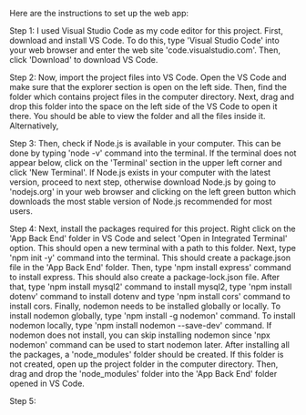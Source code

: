 Here are the instructions to set up the web app:

Step 1: I used Visual Studio Code as my code editor for this project. First, download and install VS Code. To do this, type 'Visual Studio Code' into your web browser and enter the web site 'code.visualstudio.com'. Then, click 'Download' to download VS Code.

Step 2: Now, import the project files into VS Code. Open the VS Code and make sure that the explorer section is open on the left side. Then, find the folder which contains project files in the computer directory. Next, drag and drop this folder into the space on the left side of the VS Code to open it there. You should be able to view the folder and all the files inside it. Alternatively, 

Step 3: Then, check if Node.js is available in your computer. This can be done by typing 'node -v' command into the terminal. If the terminal does not appear below, click on the 'Terminal' section in the upper left corner and click 'New Terminal'. If Node.js exists in your computer with the latest version, proceed to next step, otherwise download Node.js by going to 'nodejs.org' in your web browser and clicking on the left green button which downloads the most stable version of Node.js recommended for most users. 

Step 4: Next, install the packages required for this project. Right click on the 'App Back End' folder in VS Code and select 'Open in Integrated Terminal' option. This should open a new terminal with a path to this folder. Next, type 'npm init -y' command into the terminal. This should create a package.json file in the 'App Back End' folder. Then, type 'npm install express' command to install express. This should also create a package-lock.json file. After that, type 'npm install mysql2' command to install mysql2, type 'npm install dotenv' command to install dotenv and type 'npm install cors' command to install cors. Finally, nodemon needs to be installed globally or locally. To install nodemon globally, type 'npm install -g nodemon' command. To install nodemon locally, type 'npm install nodemon --save-dev' command. If nodemon does not install, you can skip installing nodemon since 'npx nodemon' command can be used to start nodemon later. After installing all the packages, a 'node_modules' folder should be created. If this folder is not created, open up the project folder in the computer directory. Then, drag and drop the 'node_modules' folder into the 'App Back End' folder opened in VS Code.

Step 5:
